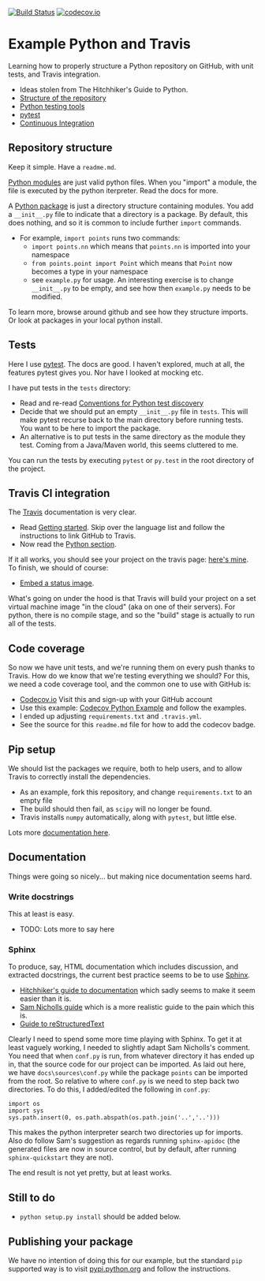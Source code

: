 [![Build Status](https://travis-ci.org/MatthewDaws/ExamplePythonTravis.svg?branch=master)](https://travis-ci.org/MatthewDaws/ExamplePythonTravis) 
[![codecov.io](https://codecov.io/github/MatthewDaws/ExamplePythonTravis/coverage.svg?branch=master)](https://codecov.io/github/MatthewDaws/ExamplePythonTravis)

# Example Python and Travis #

Learning how to properly structure a Python repository on GitHub, with unit tests, and Travis integration.

   - Ideas stolen from The Hitchhiker's Guide to Python.
   - [Structure of the repository](http://docs.python-guide.org/en/latest/writing/structure/#structure-of-the-repository)
   - [Python testing tools](http://docs.python-guide.org/en/latest/writing/tests/#tools)
   - [pytest](http://pythontesting.net/framework/pytest/pytest-introduction/)
   - [Continuous Integration](http://docs.python-guide.org/en/latest/scenarios/ci/)


## Repository structure

Keep it simple.  Have a `readme.md`.

[Python modules](https://docs.python.org/3/tutorial/modules.html) are just valid python files.  When you "import" a module, the file is executed by the python iterpreter.  Read the docs for more.

A [Python package](https://docs.python.org/3/tutorial/modules.html#packages) is just a directory structure containing modules.  You add a `__init__.py` file to indicate that a directory is a package.  By default, this does nothing, and so it is common to include further `import` commands.

   - For example, `import points` runs two commands:
      - `import points.nn` which means that `points.nn` is imported into your namespace
      - `from points.point import Point` which means that `Point` now becomes a type in your namespace
      - see `example.py` for usage.  An interesting exercise is to change `__init__.py` to be empty, and see how then `example.py` needs to be modified.
   
To learn more, browse around github and see how they structure imports.  Or look at packages in your local python install.


## Tests

Here I use [pytest](http://doc.pytest.org/en/latest/).  The docs are good.  I haven't explored, much at all, the features pytest gives you.  Nor have I looked at mocking etc.

I have put tests in the `tests` directory:

   - Read and re-read [Conventions for Python test discovery](http://doc.pytest.org/en/latest/goodpractices.html#conventions-for-python-test-discovery)
   - Decide that we should put an empty `__init__.py` file in `tests`.  This will make pytest recurse back to the main directory before running tests.  You want to be here to import the package.
   - An alternative is to put tests in the same directory as the module they test.  Coming from a Java/Maven world, this seems cluttered to me.

You can run the tests by executing `pytest` or `py.test` in the root directory of the project.


## Travis CI integration

The [Travis](https://travis-ci.org/) documentation is very clear.

   - Read [Getting started](https://docs.travis-ci.com/user/getting-started/).  Skip over the language list and follow the instructions to link GitHub to Travis.
   - Now read the [Python section](https://docs.travis-ci.com/user/languages/python/).

If it all works, you should see your project on the travis page: [here's mine](https://travis-ci.org/MatthewDaws/ExamplePythonTravis).  To finish, we should of course:

   - [Embed a status image](https://docs.travis-ci.com/user/status-images/).

What's going on under the hood is that Travis will build your project on a set virtual machine image "in the cloud" (aka on one of their servers).  For python, there is no compile stage, and so the "build" stage is actually to run all of the tests.


## Code coverage

So now we have unit tests, and we're running them on every push thanks to Travis.  How do we know that we're testing everything we should?  For this, we need a code coverage tool, and the common one to use with GitHub is:

- [Codecov.io](https://codecov.io/)  Visit this and sign-up with your GitHub account
- Use this example: [Codecov Python Example](https://github.com/codecov/example-python) and follow the examples.
- I ended up adjusting `requirements.txt` and `.travis.yml`. 
- See the source for this `readme.md` file for how to add the codecov badge.


## Pip setup

We should list the packages we require, both to help users, and to allow Travis to correctly install the dependencies.

   - As an example, fork this repository, and change `requirements.txt` to an empty file
   - The build should then fail, as `scipy` will no longer be found.
   - Travis installs `numpy` automatically, along with `pytest`, but little else.

Lots more [documentation here](https://pip.pypa.io/en/stable/reference/pip_install/).


## Documentation

Things were going so nicely...  but making nice documentation seems hard.

### Write docstrings

This at least is easy.

- TODO: Lots more to say here

### Sphinx

To produce, say, HTML documentation which includes discussion, and extracted docstrings, the current best practice seems to be to use [Sphinx](http://www.sphinx-doc.org/en/stable/).

- [Hitchhiker's guide to documentation](http://docs.python-guide.org/en/latest/writing/documentation/) which sadly seems to make it seem easier than it is.
- [Sam Nicholls guide](https://samnicholls.net/2016/06/15/how-to-sphinx-readthedocs/) which is a more realistic guide to the pain which this is.
- [Guide to reStructuredText](http://www.sphinx-doc.org/en/stable/rest.html)

Clearly I need to spend some more time playing with Sphinx.  To get it at least vaguely working, I needed to slightly adapt Sam Nicholls's comment.  You need that when `conf.py` is run, from whatever directory it has ended up in, that the source code for our project can be imported.  As laid out here, we have `docs\sources\conf.py` while the package `points` can be imported from the root.  So relative to where `conf.py` is we need to step back two directories.  To do this, I added/edited the following in `conf.py`:

    import os
    import sys
    sys.path.insert(0, os.path.abspath(os.path.join('..','..')))

This makes the python interpreter search two directories up for imports.  Also do follow Sam's suggestion as regards running `sphinx-apidoc` (the generated files are now in source control, but by default, after running `sphinx-quickstart` they are not).

The end result is not yet pretty, but at least works.


## Still to do

   - `python setup.py install` should be added below.


## Publishing your package

We have no intention of doing this for our example, but the standard `pip` supported way is to visit [pypi.python.org](https://pypi.python.org/pypi) and follow the instructions.

